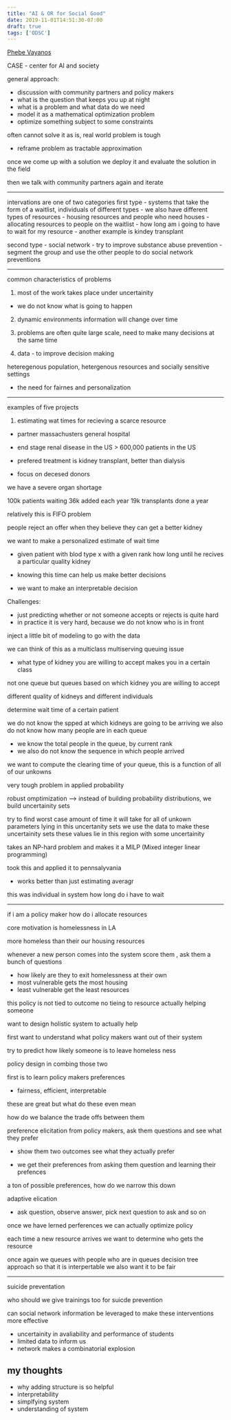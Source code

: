 ```yaml
---
title: "AI & OR for Social Good"
date: 2019-11-01T14:51:30-07:00
draft: true
tags: ['ODSC']
---
```


[Phebe Vayanos](https://sites.google.com/usc.edu/phebevayanos/)

CASE - center for AI and society 

general approach: 
- discussion with community partners and policy makers 
- what is the question that keeps you up at night 
- what is a problem and what data do we need
- model it as a mathematical optimization problem 
- optimize something subject to some constraints 

often cannot solve it as is, real world problem is tough 
- reframe problem as tractable approximation 

once we come up with a solution we deploy it and evaluate the solution in the field 

then we talk with community partners again and iterate 

* * * 

intervations are one of two categories 
first type 
    - systems that take the form of a waitlist, individuals of different types 
    - we also have different types of resources 
    - housing resources and people who need houses 
    - allocating resources to people on the waitlist 
    - how long am i going to have to wait for my resource 
    - another example is kindey transplant 

second type 
    - social network 
    - try to improve substance abuse prevention 
    - segment the group and use the other people to do social network preventions 

* * * 

common characteristics of problems 
1. most of the work takes place under uncertainity 
- we do not know what is going to happen 

2. dynamic environments information will change over time 

3. problems are often quite large scale, need to make many decisions at the same time 

4. data - to improve decision making 

heteregenous population, hetergenous resources and socially sensitive settings 
- the need for fairnes and personalization 

* * * 

examples of five projects  

1. estimating wat times for recieving a scarce resource   
 - partner massachusters general hospital 
 - end stage renal disease in the US > 600,000 patients in the US 
 - prefered treatment is kidney transplant, better than dialysis 

 - focus on decesed donors 

 we have a severe organ shortage 

 100k patients waiting 
 36k added each year 
 19k transplants done a year 

 relatively this is FIFO problem 

 people reject an offer when they believe they can get a better kidney 

 we want to make a personalized estimate of wait time 

 - given patient with blod type x with a given rank how long until he recives a particular quality kidney 

 - knowing this time can help us make better decisions 

 - we want to make an interpretable decision

 Challenges: 
 - just predicting whether or not someone accepts or rejects is quite hard 
 - in practice it is very hard, because we do not know who is in front 

 inject a little bit of modeling to go with the data 

 we can think of this as a multiclass multiserving queuing issue 
 - what type of kidney you are willing to accept makes you in a certain class 

 not one queue but queues based on which kidney you are willing to accept 

 different quality of kidneys and different individuals 

 determine wait time of a certain patient

 we do not know the spped at which kidneys are going to be arriving 
 we also do not know how many people are in each queue 
 - we know the total people in the queue, by current rank 
 - we also do not know the sequence in which people arrived 

 we want to compute the clearing time of your queue, this is a function of all of our unkowns 

 very tough problem in applied probability 

 robust omptimization --> instead of building probability distributions, we build uncertainity sets 

 try to find worst case amount of time it will take 
 for all of unkown parameters lying in this uncertanity sets 
 we use the data to make these uncertainity sets 
 these values lie in this region with some uncertainity 

 takes an NP-hard problem and makes it a MILP (Mixed integer linear programming)

 took this and applied it to pennsalyvania 
 - works better than just estimating averagr 

 this was individual in system how long do i have to wait 

* * * 

if i am a policy maker how do i allocate resources 

core motivation is homelessness in LA 

more homeless than their our housing resources 

whenever a new person comes into the system score them , ask them a bunch of questions 
- how likely are they to exit homelessness at their own 
- most vulnerable gets the most housing 
- least vulnerable get the least resources 

this policy is not tied to outcome 
no tieing to resource actually helping someone 

want to design holistic system to actually help 

first want to understand what policy makers want out of their system 

try to predict how likely someone is to leave homeless ness 

policy design in combing those two 

first is to learn policy makers preferences 
- fairness, efficient, interpretable 

these are great but what do these even mean 

how do we balance the trade offs between them 

preference elicitation from policy makers, ask them questions and see what they prefer 
- show them two outcomes see what they actually prefer 

- we get their preferences from asking them question and learning their prefences 

a ton of possible preferences, how do we narrow this down 

adaptive elication 
- ask question, observe answer, pick next question to ask and so on 

once we have lerned perferences we can actually optimize policy 

each time a new resource arrives we want to determine who gets the resource 

once again we queues with people who are in queues
decision tree approach so that it is interpertable 
we also want it to be fair 

* * * 

suicide preventation 

who should we give trainings too for suicde prevention 

can social network information be leveraged to make these interventions more effective 

- uncertainity in avaliability and performance of students 
- limited data to inform us 
- network makes a combinatorial explosion 




## my thoughts 

- why adding structure is so helpful 
- interpretability 
- simplfying system 
- understanding of system 
